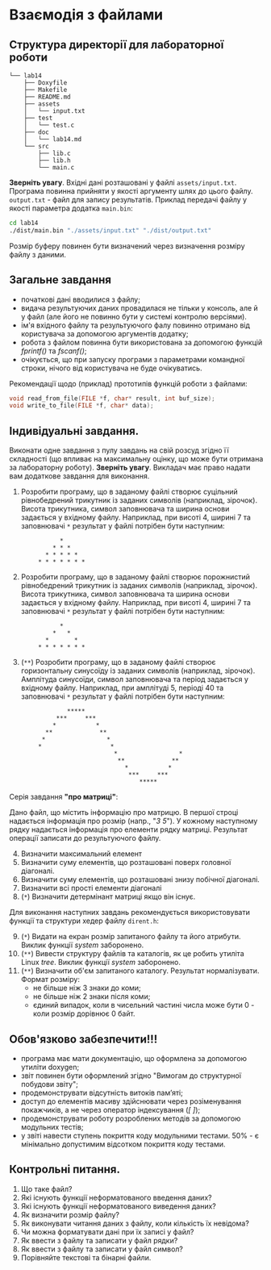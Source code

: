 # Взаємодія з файлами
## Структура директорії для лабораторної роботи

```
└── lab14
    ├── Doxyfile
    ├── Makefile
    ├── README.md
    ├── assets
    │   └── input.txt
    ├── test
    │   └── test.c
    ├── doc
    │   └── lab14.md
    └── src
        ├── lib.c
        ├── lib.h
        └── main.c
```

**Зверніть увагу**. Вхідні дані розташовані у файлі `assets/input.txt`. Програма повинна прийняти у якості аргументу шлях до цього файлу. `output.txt` - файл для запису результатів. Приклад передачі файлу у якості параметра додатка `main.bin`:
```sh
cd lab14
./dist/main.bin "./assets/input.txt" "./dist/output.txt"
```

Розмір буферу повинен бути визначений через визначення розміру файлу з даними.


## Загальне завдання

- початкові дані вводилися з файлу;
- видача результуючих даних провадилася не тільки у консоль, але й у файл (але його не повинно бути у системі контролю версіями).
- ім'я вхідного файлу та результуючого фалу повинно отримано від користувача за допомогою аргументів додатку;
- робота з файлом повинна бути використована за допомогою функцій *fprintf()* та *fscanf()*;
- очікується, що при запуску програми з параметрами командної строки, нічого від користувача не буде очікуватись.

Рекомендації щодо (приклад) прототипів функцій роботи з файлами:

```c
void read_from_file(FILE *f, char* result, int buf_size);
void write_to_file(FILE *f, char* data);
```

## Індивідуальні завдання.

Виконати одне завдання з пулу завдань на свій розсуд згідно її складності (що впливає на максимальну оцінку, що може бути отримана за лабораторну роботу). **Зверніть увагу**. Викладач має право надати вам додаткове завдання для виконання.

1.  Розробити програму, що в заданому файлі створює суцільний рівнобедрений трикутник із заданих символів (наприклад, зірочок). Висота трикутника, символ заповнювача та ширина основи задається у вхідному файлу. Наприклад, при висоті 4, ширині 7 та заповнювачі `*` результат у файлі потрібен бути наступним:

```
		      *
		    * * *
		  * * * * *
		* * * * * * *
```

2. Розробити програму, що в заданому файлі створює порожнистий рівнобедрений трикутник із заданих символів (наприклад, зірочок). Висота трикутника, символ заповнювача та ширина основи задається у вхідному файлу. Наприклад, при висоті 4, ширині 7 та заповнювачі `*` результат у файлі потрібен бути наступним:

```
		      *
		    *   *
		  *       *
		* * * * * * *
```

3. (`**`) Розробити програму, що в заданому файлі створює горизонтальну синусоїду із заданих символів (наприклад, зірочок). Амплітуда синусоїди, символ заповнювача та період задається у вхідному файлу. Наприклад, при амплітуді 5, періоді 40 та заповнювачі `*` результат у файлі потрібен бути наступним:

```
	            *****                           
	         ***     ***                        
	        *           *                       
	      **             **                     
	     *                 *                    
	    *                   *                   
	                         *                 *
	                          **             ** 
	                            *           *   
	                             ***     ***    
	                                *****       
```

Серія завдання **"про матриці"**:

Дано файл, що містить інформацію про матрицю. В першої строці надається інформація про розмір (напр., "*3 5*"). У кожному наступному рядку надається інформація про елементи рядку матриці. Результат операції записати до результуючого файлу.

4.  Визначити максимальний елемент
5.  Визначити суму елементів, що розташовані поверх головної діагоналі.
6.  Визначити суму елементів, що розташовані знизу побічної діагоналі.
7.  Визначити всі прості елементи діагоналі
8. (`*`) Визначити детермінант матриці якщо він існує. 

Для виконання наступних завдань рекомендується використовувати функції та структури хедер файлу `dirent.h`:

9.  (`*`) Видати на екран розмір запитаного файлу та його атрибути. Виклик функції *system* заборонено. 
10. (`**`) Вивести структуру файлів та каталогів, як це робить утиліта Linux *tree*. Виклик функції *system* заборонено.
11.	(`**`) Визначити об'єм запитаного каталогу. Результат нормалізувати. Формат розміру: 
	- не більше ніж 3 знаки до коми;
	- не більше ніж 2 знаки після коми;
	- єдиний випадок, коли в чисельний частині числа може бути 0 - коли розмір дорівнює 0 байт.

## Обов'язково забезпечити!!!

- програма має мати документацію, що оформлена за допомогою утиліти doxygen;
- звіт повинен бути оформлений згідно "Вимогам до структурної побудови звіту";
- продемонструвати відсутність витоків пам’яті;
- доступ до елементів масиву здійснювати через розіменування покажчиків, а не через оператор індексування (*[ ]*);
- продемонструвати роботу розроблених методів за допомогою модульних тестів;
- у звіті навести ступень покриття коду модульними тестами. 50% - є мінімально допустимим відсотком покриття коду тестами.

## Контрольні питання.
1.	Що таке файл?
2.	Які існують функції неформатованого введення даних?
3.	Які існують функції неформатованого виведення даних?
4.	Як визначити розмір файлу?
5.	Як виконувати читання даних з файлу, коли кількість їх невідома?
6.	Чи можна форматувати дані при їх записі у файл?
7.	Як ввести з файлу та записати у файл рядки?
8.	Як ввести з файлу та записати у файл символ?
9.	Порівняйте текстові та бінарні файли.
